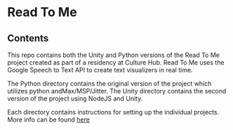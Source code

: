 # Read To Me

## Contents

This repo contains both the Unity and Python versions of the Read To Me project created as part of a residency at Culture Hub. Read To Me uses the Google Speech to Text API to create text visualizers in real time.

The Python directory contains the original version of the project which utilizes python andMax/MSP/Jitter. The Unity directory contains the second version of the project using NodeJS and Unity.

Each directory contains instructions for setting up the individual projects. More info can be found [here](https://www.maxwellneelycohen.com/culturehub-residency)

